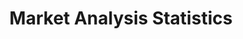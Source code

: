 ---
title: "Market Analysis Statistics"
slider_image_url: "/images/slide_03.jpg"
banner_heading: "we have a solid background"
banner_content: "Vivamus ut tellus mi. Nulla nec cursus elit, id vulputate mi. Sed nec cursus augue. Phasellus lacinia ac sapien vitae dapibus. Mauris ut dapibus velit cras interdum nisl ac urna tempor mollis"
type: "slider"
---